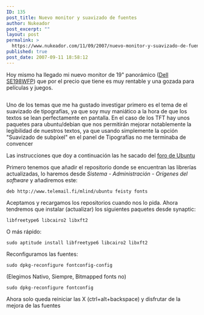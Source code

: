 ```yaml
---
ID: 135
post_title: Nuevo monitor y suavizado de fuentes
author: Nukeador
post_excerpt: ""
layout: post
permalink: >
  https://www.nukeador.com/11/09/2007/nuevo-monitor-y-suavizado-de-fuentes/
published: true
post_date: 2007-09-11 18:58:12
---
```

<p>Hoy mismo ha llegado mi nuevo monitor de 19" panorámico (<a href="http://accessories.euro.dell.com/sna/productdetail.aspx?c=es&l=es&s=dhs&cs=esdhs1&sku=100803">Dell SE198WFP</a>) que por el precio que tiene es muy rentable y una gozada para películas y juegos.</p>
<p><a href="/images/nuevo_monitor.jpg" rel="lightbox"><img class="centered" src="/images/nuevo_monitor_small.jpg" alt="" /></a></p>
<p>Uno de los temas que me ha gustado investigar primero es el tema de el suavizado de tipografías, ya que soy muy maniático a la hora de que los textos se lean perfectamente en pantalla. En el caso de los TFT hay unos paquetes para ubuntu/debian que nos permitirán mejorar notablemente la legibilidad de nuestros textos, ya que usando simplemente la opción "Suavizado de subpíxel" en el panel de Tipografías no me terminaba de convencer</p>
<p>Las instrucciones que doy a continuación las he sacado del <a href="http://ubuntuforums.org/showthread.php?t=343670">foro de Ubuntu</a></p>
<p>Primero tenemos que añadir el repositorio donde se encuentran las librerías actualizadas, lo haremos desde <em>Sistema - Administración - Orígenes del software</em> y añadiremos este:</p>
<p><code>deb http://www.telemail.fi/mlind/ubuntu feisty fonts</code></p>
<p>Aceptamos y recargamos los repositorios cuando nos lo pida. Ahora tendremos que instalar (actualizar) los siguientes paquetes desde synaptic:</p>
<p><code>libfreetype6 libcairo2 libxft2</code></p>
<p>O más rápido:</p>
<p><code>sudo aptitude install libfreetype6 libcairo2 libxft2</code></p>
<p>Reconfiguramos las fuentes:</p>
<p><code>sudo dpkg-reconfigure fontconfig-config</code></p>
<p>(Elegimos Nativo, Siempre, Bitmapped fonts no)</p>
<p><code>sudo dpkg-reconfigure fontconfig</code></p>
<p>Ahora solo queda reiniciar las X (ctrl+alt+backspace) y disfrutar de la mejora de las fuentes</p>